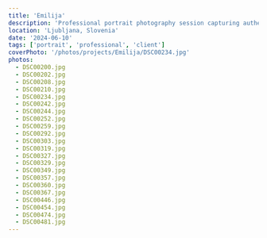 ```yaml
---
title: 'Emilija'
description: 'Professional portrait photography session capturing authentic personality and natural beauty through refined lighting and artistic composition.'
location: 'Ljubljana, Slovenia'
date: '2024-06-10'
tags: ['portrait', 'professional', 'client']
coverPhoto: '/photos/projects/Emilija/DSC00234.jpg'
photos:
  - DSC00200.jpg
  - DSC00202.jpg
  - DSC00208.jpg
  - DSC00210.jpg
  - DSC00234.jpg
  - DSC00242.jpg
  - DSC00244.jpg
  - DSC00252.jpg
  - DSC00259.jpg
  - DSC00292.jpg
  - DSC00303.jpg
  - DSC00319.jpg
  - DSC00327.jpg
  - DSC00329.jpg
  - DSC00349.jpg
  - DSC00357.jpg
  - DSC00360.jpg
  - DSC00367.jpg
  - DSC00446.jpg
  - DSC00454.jpg
  - DSC00474.jpg
  - DSC00481.jpg
---
```

